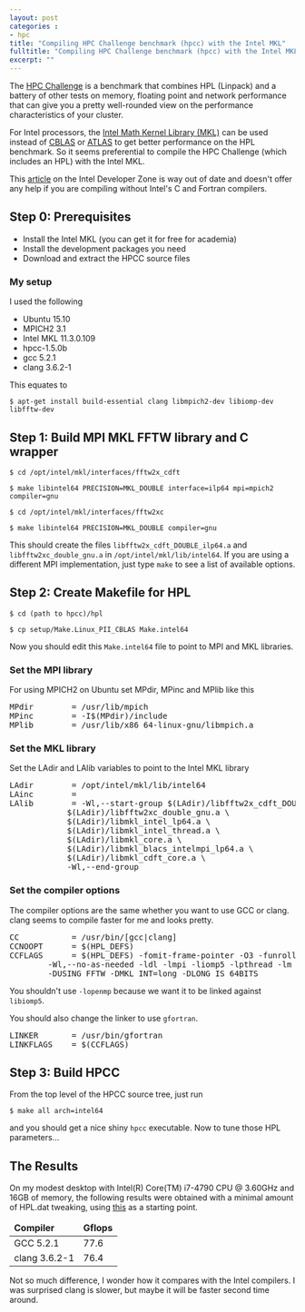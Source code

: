 ```yaml
---
layout: post
categories : 
- hpc
title: "Compiling HPC Challenge benchmark (hpcc) with the Intel MKL"
fulltitle: "Compiling HPC Challenge benchmark (hpcc) with the Intel MKL"
excerpt: ""
---
```


The [HPC Challenge](http://icl.cs.utk.edu/hpcc/) is a benchmark that combines HPL (Linpack) and a battery of other tests on memory, floating point and network performance that can give you a pretty well-rounded view on the performance characteristics of your cluster.

For Intel processors, the [Intel Math Kernel Library (MKL)](https://software.intel.com/en-us/intel-mkl) can be used instead of [CBLAS](http://www.netlib.org/blas/) or [ATLAS](http://math-atlas.sourceforge.net/) to get better performance on the HPL benchmark. So it seems preferential to compile the HPC Challenge (which includes an HPL) with the Intel MKL.

This [article](https://software.intel.com/en-us/articles/performance-tools-for-software-developers-use-of-intel-mkl-in-hpcc-benchmark) on the Intel Developer Zone is way out of date and doesn't offer any help if you are compiling without Intel's C and Fortran compilers.

## Step 0: Prerequisites

- Install the Intel MKL (you can get it for free for academia)
- Install the development packages you need
- Download and extract the HPCC source files

### My setup

I used the following

- Ubuntu 15.10
- MPICH2 3.1
- Intel MKL 11.3.0.109
- hpcc-1.5.0b
- gcc 5.2.1
- clang 3.6.2-1

This equates to 

```
$ apt-get install build-essential clang libmpich2-dev libiomp-dev libfftw-dev
```

## Step 1: Build MPI MKL FFTW library and C wrapper

```
$ cd /opt/intel/mkl/interfaces/fftw2x_cdft
```

```
$ make libintel64 PRECISION=MKL_DOUBLE interface=ilp64 mpi=mpich2 compiler=gnu
```

```
$ cd /opt/intel/mkl/interfaces/fftw2xc
```

```
$ make libintel64 PRECISION=MKL_DOUBLE compiler=gnu
```

This should create the files `libfftw2x_cdft_DOUBLE_ilp64.a` and `libfftw2xc_double_gnu.a` in `/opt/intel/mkl/lib/intel64`. If you are using a different MPI implementation, just type `make` to see a list of available options.


## Step 2: Create Makefile for HPL

```
$ cd (path to hpcc)/hpl
```

```
$ cp setup/Make.Linux_PII_CBLAS Make.intel64
```

Now you should edit this `Make.intel64` file to point to MPI and MKL libraries.

### Set the MPI library

For using MPICH2 on Ubuntu set MPdir, MPinc and MPlib like this

<pre>
MPdir        = /usr/lib/mpich
MPinc        = -I$(MPdir)/include
MPlib        = /usr/lib/x86_64-linux-gnu/libmpich.a
</pre>

### Set the MKL library

Set the LAdir and LAlib variables to point to the Intel MKL library

<pre>
LAdir        = /opt/intel/mkl/lib/intel64
LAinc        =
LAlib        = -Wl,--start-group $(LAdir)/libfftw2x_cdft_DOUBLE_ilp64.a \
			$(LAdir)/libfftw2xc_double_gnu.a \
			$(LAdir)/libmkl_intel_lp64.a \
			$(LAdir)/libmkl_intel_thread.a \
			$(LAdir)/libmkl_core.a \
			$(LAdir)/libmkl_blacs_intelmpi_lp64.a \
			$(LAdir)/libmkl_cdft_core.a \
			-Wl,--end-group
</pre>

### Set the compiler options

The compiler options are the same whether you want to use GCC or clang. clang seems to compile faster for me and looks pretty.

<pre>
CC           = /usr/bin/[gcc|clang]
CCNOOPT      = $(HPL_DEFS)
CCFLAGS      = $(HPL_DEFS) -fomit-frame-pointer -O3 -funroll-loops \
		-Wl,--no-as-needed -ldl -lmpi -liomp5 -lpthread -lm \
		-DUSING_FFTW -DMKL_INT=long -DLONG_IS_64BITS
</pre>

You shouldn't use `-lopenmp` because we want it to be linked against `libiomp5`.

You should also change the linker to use `gfortran`.

<pre>
LINKER       = /usr/bin/gfortran
LINKFLAGS    = $(CCFLAGS)
</pre>

## Step 3: Build HPCC

From the top level of the HPCC source tree, just run

```
$ make all arch=intel64
```

and you should get a nice shiny `hpcc` executable. Now to tune those HPL parameters...

## The Results

On my modest desktop with Intel(R) Core(TM) i7-4790 CPU @ 3.60GHz and 16GB of memory, the following results were obtained with a minimal amount of HPL.dat tweaking, using [this](http://www.clusterkit.co.th/cluster_cal.php) as a starting point.

<table>
<thead>
	<tr>
		<td><b>Compiler</b></td>
		<td><b>Gflops</b></td>
	</tr>
</thead>
<tbody>
	<tr>
		<td>GCC 5.2.1</td>
		<td>77.6</td>
	</tr>
	<tr>
		<td>clang 3.6.2-1</td>
		<td>76.4</td>
	</tr>
</tbody>
</table>

Not so much difference, I wonder how it compares with the Intel compilers. I was surprised clang is slower, but maybe it will be faster second time around.
